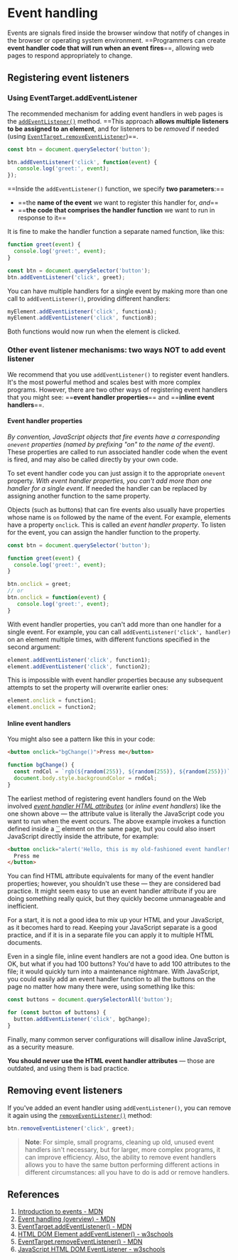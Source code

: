 # Event handling

Events are signals fired inside the browser window that notify of changes in the browser or operating system environment. ==Programmers can create **event handler code that will run when an event fires**==, allowing web pages to respond appropriately to change.

## Registering event listeners

### Using EventTarget.addEventListener

The recommended mechanism for adding event handlers in web pages is the [`addEventListener()`](https://developer.mozilla.org/en-US/docs/Web/API/EventTarget/addEventListener) method. ==This approach **allows multiple listeners to be assigned to an element**, and for listeners to be *removed* if needed (using [`EventTarget.removeEventListener`](https://developer.mozilla.org/en-US/docs/Web/API/EventTarget/removeEventListener))==.

```js
const btn = document.querySelector('button');

btn.addEventListener('click', function(event) {
   console.log('greet:', event);
});
```

==Inside the `addEventListener()` function, we specify **two parameters**:==

- ==the **name of the event** we want to register this handler for, _and_==
- ==**the code that comprises the handler function** we want to run in response to it==

It is fine to make the handler function a separate named function, like this:

```js
function greet(event) {
  console.log('greet:', event);
}

const btn = document.querySelector('button');
btn.addEventListener('click', greet);
```

You can have multiple handlers for a single event by making more than one call to `addEventListener()`, providing different handlers:

```js
myElement.addEventListener('click', functionA);
myElement.addEventListener('click', functionB);
```

Both functions would now run when the element is clicked.

### Other event listener mechanisms: two ways NOT to add event listener

We recommend that you use `addEventListener()` to register event handlers. It's the most powerful method and scales best with more complex programs. However, there are two other ways of registering event handlers that you might see: ==**event handler properties**== and ==**inline event handlers**==.

#### Event handler properties

_By convention, JavaScript objects that fire events have a corresponding `onevent` properties (named by prefixing "on" to the name of the event)_. These properties are called to run associated handler code when the event is fired, and may also be called directly by your own code.

To set event handler code you can just assign it to the appropriate `onevent` property. _With event handler properties, you can't add more than one handler for a single event_. If needed the handler can be replaced by assigning another function to the same property.

Objects (such as buttons) that can fire events also usually have properties whose name is `on` followed by the name of the event. For example, elements have a property `onclick`. This is called an *event handler property*. To listen for the event, you can assign the handler function to the property.

```js
const btn = document.querySelector('button');

function greet(event) {
  console.log('greet:', event);
}

btn.onclick = greet;
// or
btn.onclick = function(event) {
   console.log('greet:', event);
}
```

With event handler properties, you can't add more than one handler for a single event. For example, you can call `addEventListener('click', handler)` on an element multiple times, with different functions specified in the second argument:

```js
element.addEventListener('click', function1);
element.addEventListener('click', function2);
```

This is impossible with event handler properties because any subsequent attempts to set the property will overwrite earlier ones:

```js
element.onclick = function1;
element.onclick = function2;
```

#### Inline event handlers

You might also see a pattern like this in your code:

```html
<button onclick="bgChange()">Press me</button>
```

```js
function bgChange() {
  const rndCol = `rgb(${random(255)}, ${random(255)}, ${random(255)})`;
  document.body.style.backgroundColor = rndCol;
}
```

The earliest method of registering event handlers found on the Web involved [*event handler HTML attributes*](https://developer.mozilla.org/en-US/docs/Web/HTML/Attributes#event_handler_attributes) (or *inline event handlers*) like the one shown above — the attribute value is literally the JavaScript code you want to run when the event occurs. The above example invokes a function defined inside a [``](https://developer.mozilla.org/en-US/docs/Web/HTML/Element/script) element on the same page, but you could also insert JavaScript directly inside the attribute, for example:

```html
<button onclick="alert('Hello, this is my old-fashioned event handler!');">
  Press me
</button>
```

You can find HTML attribute equivalents for many of the event handler properties; however, you shouldn't use these — they are considered bad practice. It might seem easy to use an event handler attribute if you are doing something really quick, but they quickly become unmanageable and inefficient.

For a start, it is not a good idea to mix up your HTML and your JavaScript, as it becomes hard to read. Keeping your JavaScript separate is a good practice, and if it is in a separate file you can apply it to multiple HTML documents. 

Even in a single file, inline event handlers are not a good idea. One button is OK, but what if you had 100 buttons? You'd have to add 100 attributes to the file; it would quickly turn into a maintenance nightmare. With JavaScript, you could easily add an event handler function to all the buttons on the page no matter how many there were, using something like this:

```js
const buttons = document.querySelectorAll('button');

for (const button of buttons) {
  button.addEventListener('click', bgChange);
}
```

Finally, many common server configurations will disallow inline JavaScript, as a security measure.

**You should never use the HTML event handler attributes** — those are outdated, and using them is bad practice.

## Removing event listeners

If you've added an event handler using `addEventListener()`, you can remove it again using the [`removeEventListener()`](https://developer.mozilla.org/en-US/docs/Web/API/EventTarget/removeEventListener) method:

```js
btn.removeEventListener('click', greet);
```

> **Note**: For simple, small programs, cleaning up old, unused event handlers isn't necessary, but for larger, more complex programs, it can improve efficiency. Also, the ability to remove event handlers allows you to have the same button performing different actions in different circumstances: all you have to do is add or remove handlers.

## References

1. [Introduction to events - MDN](https://developer.mozilla.org/en-US/docs/Learn/JavaScript/Building_blocks/Events)
2. [Event handling (overview) - MDN](https://developer.mozilla.org/en-US/docs/Web/Events/Event_handlers)
3. [EventTarget.addEventListener() - MDN](https://developer.mozilla.org/en-US/docs/Web/API/EventTarget/addEventListener)
4. [HTML DOM Element addEventListener() - w3schools](https://www.w3schools.com/jsref/met_element_addeventlistener.asp)
5. [EventTarget.removeEventListener() - MDN](https://developer.mozilla.org/en-US/docs/Web/API/EventTarget/removeEventListener)
6. [JavaScript HTML DOM EventListener - w3schools](https://www.w3schools.com/js/js_htmldom_eventlistener.asp)